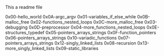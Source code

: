 This a readme file

0x00-hello_world                  0x0A-argc_argv
0x01-variables_if_else_while      0x0B-malloc_free
0x02-functions_nested_loops       0x0C-more_malloc_free
0x03-debugging                    0x0D-preprocessor
0x04-more_functions_nested_loops  0x0E-structures_typedef
0x05-pointers_arrays_strings      0x0F-function_pointers
0x06-pointers_arrays_strings      0x10-variadic_functions
0x07-pointers_arrays_strings      0x12-singly_linked_lists
0x08-recursion                    0x13-more_singly_linked_lists
0x09-static_libraries
